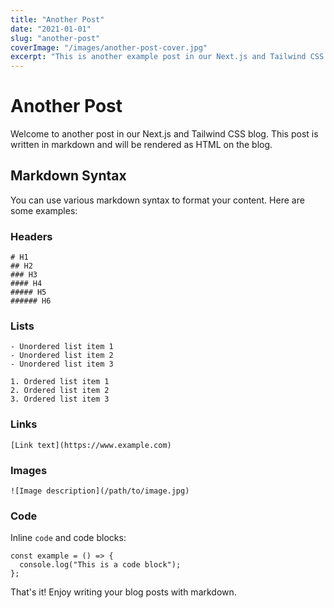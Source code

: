 ```yaml
---
title: "Another Post"
date: "2021-01-01"
slug: "another-post"
coverImage: "/images/another-post-cover.jpg"
excerpt: "This is another example post in our Next.js and Tailwind CSS blog."
---
```


# Another Post

Welcome to another post in our Next.js and Tailwind CSS blog. This post is written in markdown and will be rendered as HTML on the blog.

## Markdown Syntax

You can use various markdown syntax to format your content. Here are some examples:

### Headers

```
# H1
## H2
### H3
#### H4
##### H5
###### H6
```

### Lists

```
- Unordered list item 1
- Unordered list item 2
- Unordered list item 3

1. Ordered list item 1
2. Ordered list item 2
3. Ordered list item 3
```

### Links

```
[Link text](https://www.example.com)
```

### Images

```
![Image description](/path/to/image.jpg)
```

### Code

Inline `code` and code blocks:

```
const example = () => {
  console.log("This is a code block");
};
```

That's it! Enjoy writing your blog posts with markdown.